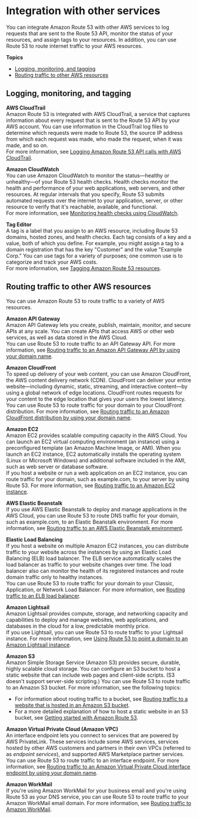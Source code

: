 # Integration with other services<a name="integration-with-other-services"></a>

You can integrate Amazon Route 53 with other AWS services to log requests that are sent to the Route 53 API, monitor the status of your resources, and assign tags to your resources\. In addition, you can use Route 53 to route internet traffic to your AWS resources\.

**Topics**
+ [Logging, monitoring, and tagging](#integration-logging-monitoring-tagging)
+ [Routing traffic to other AWS resources](#integration-routing-traffic)

## Logging, monitoring, and tagging<a name="integration-logging-monitoring-tagging"></a>

**AWS CloudTrail**  
Amazon Route 53 is integrated with AWS CloudTrail, a service that captures information about every request that is sent to the Route 53 API by your AWS account\. You can use information in the CloudTrail log files to determine which requests were made to Route 53, the source IP address from which each request was made, who made the request, when it was made, and so on\.  
For more information, see [Logging Amazon Route 53 API calls with AWS CloudTrail](logging-using-cloudtrail.md)\.

**Amazon CloudWatch**  
You can use Amazon CloudWatch to monitor the status—healthy or unhealthy—of your Route 53 health checks\. Health checks monitor the health and performance of your web applications, web servers, and other resources\. At regular intervals that you specify, Route 53 submits automated requests over the internet to your application, server, or other resource to verify that it's reachable, available, and functional\.  
For more information, see [Monitoring health checks using CloudWatch](monitoring-health-checks.md)\.

**Tag Editor**  
A tag is a label that you assign to an AWS resource, including Route 53 domains, hosted zones, and health checks\. Each tag consists of a key and a value, both of which you define\. For example, you might assign a tag to a domain registration that has the key "Customer" and the value "Example Corp\." You can use tags for a variety of purposes; one common use is to categorize and track your AWS costs\.  
For more information, see [Tagging Amazon Route 53 resources](tagging-resources.md)\.

## Routing traffic to other AWS resources<a name="integration-routing-traffic"></a>

You can use Amazon Route 53 to route traffic to a variety of AWS resources\.

**Amazon API Gateway**  
Amazon API Gateway lets you create, publish, maintain, monitor, and secure APIs at any scale\. You can create APIs that access AWS or other web services, as well as data stored in the AWS Cloud\.  
You can use Route 53 to route traffic to an API Gateway API\. For more information, see [Routing traffic to an Amazon API Gateway API by using your domain name](routing-to-api-gateway.md)\.

**Amazon CloudFront**  
To speed up delivery of your web content, you can use Amazon CloudFront, the AWS content delivery network \(CDN\)\. CloudFront can deliver your entire website—including dynamic, static, streaming, and interactive content—by using a global network of edge locations\. CloudFront routes requests for your content to the edge location that gives your users the lowest latency\. You can use Route 53 to route traffic for your domain to your CloudFront distribution\. For more information, see [Routing traffic to an Amazon CloudFront distribution by using your domain name](routing-to-cloudfront-distribution.md)\.

**Amazon EC2**  
Amazon EC2 provides scalable computing capacity in the AWS Cloud\. You can launch an EC2 virtual computing environment \(an instance\) using a preconfigured template \(an Amazon Machine Image, or AMI\)\. When you launch an EC2 instance, EC2 automatically installs the operating system \(Linux or Microsoft Windows\) and additional software included in the AMI, such as web server or database software\.  
If you host a website or run a web application on an EC2 instance, you can route traffic for your domain, such as example\.com, to your server by using Route 53\. For more information, see [Routing traffic to an Amazon EC2 instance](routing-to-ec2-instance.md)\.

**AWS Elastic Beanstalk**  
If you use AWS Elastic Beanstalk to deploy and manage applications in the AWS Cloud, you can use Route 53 to route DNS traffic for your domain, such as example\.com, to an Elastic Beanstalk environment\. For more information, see [Routing traffic to an AWS Elastic Beanstalk environment](routing-to-beanstalk-environment.md)\.

**Elastic Load Balancing**  
If you host a website on multiple Amazon EC2 instances, you can distribute traffic to your website across the instances by using an Elastic Load Balancing \(ELB\) load balancer\. The ELB service automatically scales the load balancer as traffic to your website changes over time\. The load balancer also can monitor the health of its registered instances and route domain traffic only to healthy instances\.   
You can use Route 53 to route traffic for your domain to your Classic, Application, or Network Load Balancer\. For more information, see [Routing traffic to an ELB load balancer](routing-to-elb-load-balancer.md)\.

**Amazon Lightsail**  
Amazon Lightsail provides compute, storage, and networking capacity and capabilities to deploy and manage websites, web applications, and databases in the cloud for a low, predictable monthly price\.  
If you use Lightsail, you can use Route 53 to route traffic to your Lightsail instance\. For more information, see [Using Route 53 to point a domain to an Amazon Lightsail instance](https://lightsail.aws.amazon.com/ls/docs/en_us/articles/amazon-lightsail-using-route-53-to-point-a-domain-to-an-instance)\.

**Amazon S3**  
Amazon Simple Storage Service \(Amazon S3\) provides secure, durable, highly scalable cloud storage\. You can configure an S3 bucket to host a static website that can include web pages and client\-side scripts\. \(S3 doesn't support server\-side scripting\.\) You can use Route 53 to route traffic to an Amazon S3 bucket\. For more information, see the following topics:  
+ For information about routing traffic to a bucket, see [Routing traffic to a website that is hosted in an Amazon S3 bucket](RoutingToS3Bucket.md)\.
+ For a more detailed explanation of how to host a static website in an S3 bucket, see [Getting started with Amazon Route 53](getting-started.md)\.

**Amazon Virtual Private Cloud \(Amazon VPC\)**  
An interface endpoint lets you connect to services that are powered by AWS PrivateLink\. These services include some AWS services, services hosted by other AWS customers and partners in their own VPCs \(referred to as *endpoint services*\), and supported AWS Marketplace partner services\.  
You can use Route 53 to route traffic to an interface endpoint\. For more information, see [Routing traffic to an Amazon Virtual Private Cloud interface endpoint by using your domain name](routing-to-vpc-interface-endpoint.md)\.

**Amazon WorkMail**  
If you're using Amazon WorkMail for your business email and you're using Route 53 as your DNS service, you can use Route 53 to route traffic to your Amazon WorkMail email domain\. For more information, see [Routing traffic to Amazon WorkMail](routing-to-workmail.md)\.